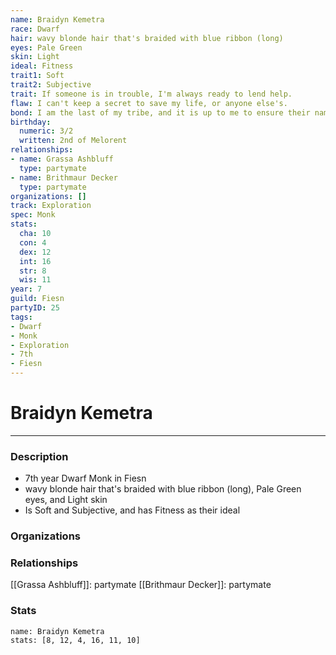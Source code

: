 ```yaml
---
name: Braidyn Kemetra
race: Dwarf
hair: wavy blonde hair that's braided with blue ribbon (long)
eyes: Pale Green
skin: Light
ideal: Fitness
trait1: Soft
trait2: Subjective
trait: If someone is in trouble, I'm always ready to lend help.
flaw: I can't keep a secret to save my life, or anyone else's.
bond: I am the last of my tribe, and it is up to me to ensure their names enter legend.
birthday:
  numeric: 3/2
  written: 2nd of Melorent
relationships:
- name: Grassa Ashbluff
  type: partymate
- name: Brithmaur Decker
  type: partymate
organizations: []
track: Exploration
spec: Monk
stats:
  cha: 10
  con: 4
  dex: 12
  int: 16
  str: 8
  wis: 11
year: 7
guild: Fiesn
partyID: 25
tags:
- Dwarf
- Monk
- Exploration
- 7th
- Fiesn
---
```

# Braidyn Kemetra
---
### Description
- 7th year Dwarf Monk in Fiesn
- wavy blonde hair that's braided with blue ribbon (long), Pale Green eyes, and Light skin
- Is Soft and Subjective, and has Fitness as their ideal

### Organizations
### Relationships
[[Grassa Ashbluff]]: partymate
[[Brithmaur Decker]]: partymate
### Stats
```statblock
name: Braidyn Kemetra
stats: [8, 12, 4, 16, 11, 10]
```